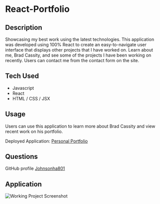# React-Portfolio

## Description

Showcasing my best work using the latest technologies. This application was developed using 100% React to create an easy-to-navigate user interface that displays other projects that I have worked on. Learn about me, Brad Cassity, and see some of the projects I have been working on recently. Users can contact me from the contact form on the site. 

## Tech Used
  * Javascript
  * React
  * HTML / CSS / JSX

## Usage

Users can use this application to learn more about Brad Cassity and view recent work on his portfolio.

Deployed Application: [Personal Portfolio]()

## Questions

GitHub profile [Johnsonha801](https://github.com/Johnsonha801)

## Application
![Working Project Screenshot]()
